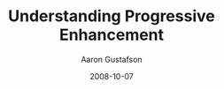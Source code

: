 ---
url: https://alistapart.com/article/understandingprogressiveenhancement/
author: Aaron Gustafson
title: Understanding Progressive Enhancement
date: "2008-10-07"
---